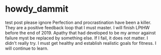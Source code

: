 # howdy_dammit
test post please ignore
Perfection and procrastination have been a killer. They are a positive feedback loop that I must master. I will finish LPtHW before the end of 2019. Apathy that had developed to be my armor against failure myst be replaced by something else. If I fail, it does not matter. I didn't really try. I must get healthy and establish realistic goals for fitness. I will continue to learn. 
